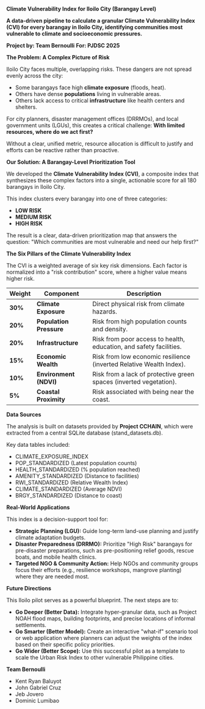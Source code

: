 **Climate Vulnerability Index for Iloilo City (Barangay Level)**

**A data-driven pipeline to calculate a granular Climate Vulnerability Index (CVI) for every barangay in Iloilo City, identifying communities most vulnerable to climate and socioeconomic pressures.**

**Project by: Team Bernoulli** **For: PJDSC 2025**

**The Problem: A Complex Picture of Risk**

Iloilo City faces multiple, overlapping risks. These dangers are not spread evenly across the city:

- Some barangays face high **climate exposure** (floods, heat).
- Others have dense **populations** living in vulnerable areas.
- Others lack access to critical **infrastructure** like health centers and shelters.

For city planners, disaster management offices (DRRMOs), and local government units (LGUs), this creates a critical challenge: **With limited resources, where do we act first?**

Without a clear, unified metric, resource allocation is difficult to justify and efforts can be reactive rather than proactive.

**Our Solution: A Barangay-Level Prioritization Tool**

We developed the **Climate Vulnerability Index (CVI)**, a composite index that synthesizes these complex factors into a single, actionable score for all 180 barangays in Iloilo City.

This index clusters every barangay into one of three categories:

- **LOW RISK**
- **MEDIUM RISK**
- **HIGH RISK**

The result is a clear, data-driven prioritization map that answers the question: "Which communities are most vulnerable and need our help first?"

**The Six Pillars of the Climate Vulnerability Index**

The CVI is a weighted average of six key risk dimensions. Each factor is normalized into a "risk contribution" score, where a higher value means higher risk.

| **Weight** | **Component** | **Description** |
| --- | --- | --- |
| **30%** | **Climate Exposure** | Direct physical risk from climate hazards. |
| **20%** | **Population Pressure** | Risk from high population counts and density. |
| **20%** | **Infrastructure** | Risk from poor access to health, education, and safety facilities. |
| **15%** | **Economic Wealth** | Risk from low economic resilience (inverted Relative Wealth Index). |
| **10%** | **Environment (NDVI)** | Risk from a lack of protective green spaces (inverted vegetation). |
| **5%** | **Coastal Proximity** | Risk associated with being near the coast. |

**Data Sources**

The analysis is built on datasets provided by **Project CCHAIN**, which were extracted from a central SQLite database (stand_datasets.db).

Key data tables included:

- CLIMATE_EXPOSURE_INDEX
- POP_STANDARDIZED (Latest population counts)
- HEALTH_STANDARDIZED (% population reached)
- AMENITY_STANDARDIZED (Distance to facilities)
- RWI_STANDARDIZED (Relative Wealth Index)
- CLIMATE_STANDARDIZED (Average NDVI)
- BRGY_STANDARDIZED (Distance to coast)

**Real-World Applications**

This index is a decision-support tool for:

- **Strategic Planning (LGU):** Guide long-term land-use planning and justify climate adaptation budgets.
- **Disaster Preparedness (DRRMO):** Prioritize "High Risk" barangays for pre-disaster preparations, such as pre-positioning relief goods, rescue boats, and mobile health clinics.
- **Targeted NGO & Community Action:** Help NGOs and community groups focus their efforts (e.g., resilience workshops, mangrove planting) where they are needed most.

**Future Directions**

This Iloilo pilot serves as a powerful blueprint. The next steps are to:

- **Go Deeper (Better Data):** Integrate hyper-granular data, such as Project NOAH flood maps, building footprints, and precise locations of informal settlements.
- **Go Smarter (Better Model):** Create an interactive "what-if" scenario tool or web application where planners can adjust the weights of the index based on their specific policy priorities.
- **Go Wider (Better Scope):** Use this successful pilot as a template to scale the Urban Risk Index to other vulnerable Philippine cities.

**Team Bernoulli**

- Kent Ryan Baluyot
- John Gabriel Cruz
- Jeb Jovero
- Dominic Lumibao
